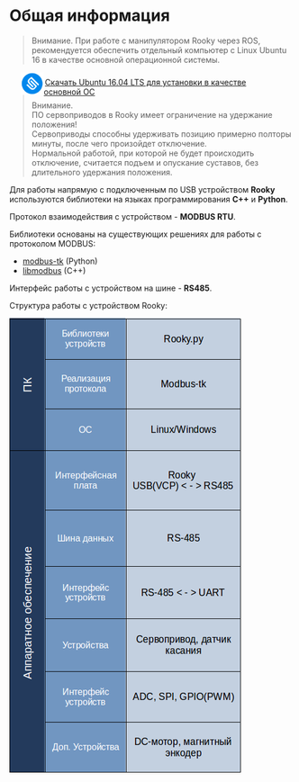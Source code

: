 # Общая информация

>Внимание. При работе с манипулятором Rooky через ROS, рекомендуется обеспечить отдельный компьютер с Linux Ubuntu 16 в качестве основной операционной системы.  

<div style="width: 100%; height: 50px; padding:0px 0px 0px 20px; float:left;">
    <a href="https://cdimage.ubuntu.com/ubuntu-gnome/releases/16.04/release/"> 
        <img src="/Rooky/res/ubuntu.png" height="40px" align="left" alt="ubuntu">
    </a>
    <div style="width: 80%; margin:9px 20px; height:20px;">
        <a href="https://cdimage.ubuntu.com/ubuntu-gnome/releases/16.04/release/" style="margin-left:2px; align:left;">Скачать Ubuntu 16.04 LTS для установки в качестве основной ОС</a>
    </div>
</div>

>Внимание.  
>ПО сервоприводов в Rooky имеет ограничение на удержание положения!  
>Сервоприводы способны удерживать позицию примерно полторы минуты, после чего произойдет отключение.  
>Нормальной работой, при которой не будет происходить отключение, считается подъем и опускание суставов, без длительного удержания положения.

Для работы напрямую с подключенным по USB устройством **Rooky** используются библиотеки на языках программирования **C++** и **Python**.

Протокол взаимодействия с устройством - **MODBUS RTU**.

Библиотеки основаны на существующих решениях для работы с протоколом MODBUS:
* [modbus-tk](https://github.com/ljean/modbus-tk) (Python)
* [libmodbus](https://github.com/stephane/libmodbus) (C++)

Интерфейс работы с устройством на шине - **RS485**.

Структура работы с устройством Rooky:

![device_image](/Rooky/res/edu.png "Struct")
